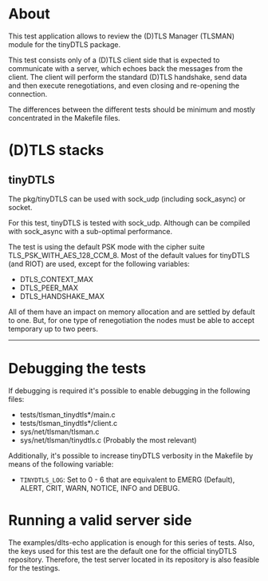 # About

This test application allows to review the (D)TLS Manager (TLSMAN) module for
the tinyDTLS package.

This test consists only of a (D)TLS client side that is expected to communicate
with a server, which echoes back the messages from the client. The client will
perform the standard (D)TLS handshake, send data and then execute
renegotiations, and even closing and re-opening the connection.

The differences between the different tests should be minimum and mostly
concentrated in the Makefile files.

# (D)TLS stacks

## tinyDTLS

The pkg/tinyDTLS can be used with sock_udp (including sock_async) or socket.

For this test, tinyDTLS is tested with sock_udp. Although can be compiled with
sock_async with a sub-optimal performance.

The test is using the default PSK mode with the cipher suite
TLS_PSK_WITH_AES_128_CCM_8. Most of the default values for tinyDTLS (and RIOT)
are used, except for the following variables:

* DTLS_CONTEXT_MAX
* DTLS_PEER_MAX
* DTLS_HANDSHAKE_MAX

All of them have an impact on memory allocation and are settled by default to
one. But, for one type of renegotiation the nodes must be able to accept
temporary up to two peers.

---

# Debugging the tests

If debugging is required it's possible to enable debugging in the following
files:

- tests/tlsman_tinydtls*/main.c
- tests/tlsman_tinydtls*/client.c
- sys/net/tlsman/tlsman.c
- sys/net/tlsman/tinydtls.c (Probably the most relevant)

Additionally, it's possible to increase tinyDTLS verbosity in the Makefile by means of the following variable:

- `TINYDTLS_LOG`: Set to 0 - 6  that are equivalent to EMERG (Default), ALERT,
  CRIT, WARN, NOTICE,  INFO  and DEBUG.

# Running a valid server side

The examples/dlts-echo application is enough for this series of tests. Also, the
keys used for this test are the default one for the official tinyDTLS
repository. Therefore, the test server located in its repository is also
feasible for the testings.
